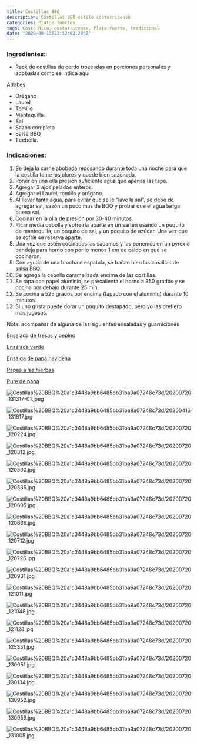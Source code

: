 ```yaml
---
title: Costillas BBQ
description: Costillas BBQ estilo costarricense
categories: Platos fuertes
tags: Costa Rica, costarricense, Plato fuerte, tradicional
date: "2020-08-13T22:12:03.284Z"
---
```


### Ingredientes:

- Rack de costillas de cerdo trozeadas en porciones personales y adobadas como se indica aquí

[Adobes ](/Adobes/Adobes/)

- Orégano
- Laurel
- Tomillo
- Mantequilla.
- Sal
- Sazón completo
- Salsa BBQ
- 1 cebolla.

### Indicaciones:

1. Se deja la carne abobada reposando durante toda una noche para que la costilla tome los olores y quede bien sazonada.
2. Poner en una olla presion suficiente agua que apenas las tape.
3. Agregar 3 ajos pelados enteros.
4. Agregar el Laurel, tomillo y orégano. 
5. Al llevar tanta agua, para evitar que se le "lave la sal", se debe de agregar sal, sazón un poco mas de BQQ y probar que el agua tenga buena sal. 
6. Cocinar en la olla de presión por 30-40 minutos.
7. Picar media cebolla y sofreírla aparte en un sartén usando un poquito de mantequilla, un poquito de sal, y un poquito de azúcar. Una vez que se sofríe se reserva aparte. 
8. Una vez que estén cocinadas las sacamos y las ponemos en un pyrex o bandeja para horno con por lo menos 1 cm de caldo en que se cocinaron. 
9. Con ayuda de una brocha o espatula, se bañan bien las costillas de salsa BBQ.
10. Se agrega la cebolla caramelizada encima de las costillas.
11. Se tapa con papel aluminio, se precalienta el horno a 350 grados  y se cocina por debajo durante 25 min.
12. Se cocina a 525 grados por encima (tapado con el aluminio) durante 10 minutos.
13. Si uno gusta puede dorar un poquito destapado, pero yo las prefiero mas jugosas.

Nota: acompañar de alguna de las siguientes ensaladas y guarniciones

[Ensalada de fresas y pepino](https://www.notion.so/Ensalada-de-fresas-y-pepino-f9b6738a35254e1ebeaf1b23325b8437)

[Ensalada verde](https://www.notion.so/Ensalada-verde-b74d28ddcd2544aca595a8a00c068ee4)

[Ensalda de papa navideña](https://www.notion.so/Ensalda-de-papa-navide-a-d1b0d61819a7464181eda7e03c688c01)

[Papas a las hierbas](https://www.notion.so/Papas-a-las-hierbas-b8ab7e47681d44eda9d9974d248b860d)

[Pure de papa](https://www.notion.so/Pure-de-papa-dd5c30d04b4f4e8395a5ee7ae41b1634)

![Costillas%20BBQ%20a1c3448a9bb6485bb31ba9a07248c73d/20200720_131317-01.jpeg](Costillas%20BBQ%20a1c3448a9bb6485bb31ba9a07248c73d/20200720_131317-01.jpeg)

![Costillas%20BBQ%20a1c3448a9bb6485bb31ba9a07248c73d/20200416_131817.jpg](Costillas%20BBQ%20a1c3448a9bb6485bb31ba9a07248c73d/20200416_131817.jpg)

![Costillas%20BBQ%20a1c3448a9bb6485bb31ba9a07248c73d/20200720_120224.jpg](Costillas%20BBQ%20a1c3448a9bb6485bb31ba9a07248c73d/20200720_120224.jpg)

![Costillas%20BBQ%20a1c3448a9bb6485bb31ba9a07248c73d/20200720_120312.jpg](Costillas%20BBQ%20a1c3448a9bb6485bb31ba9a07248c73d/20200720_120312.jpg)

![Costillas%20BBQ%20a1c3448a9bb6485bb31ba9a07248c73d/20200720_120500.jpg](Costillas%20BBQ%20a1c3448a9bb6485bb31ba9a07248c73d/20200720_120500.jpg)

![Costillas%20BBQ%20a1c3448a9bb6485bb31ba9a07248c73d/20200720_120535.jpg](Costillas%20BBQ%20a1c3448a9bb6485bb31ba9a07248c73d/20200720_120535.jpg)

![Costillas%20BBQ%20a1c3448a9bb6485bb31ba9a07248c73d/20200720_120605.jpg](Costillas%20BBQ%20a1c3448a9bb6485bb31ba9a07248c73d/20200720_120605.jpg)

![Costillas%20BBQ%20a1c3448a9bb6485bb31ba9a07248c73d/20200720_120636.jpg](Costillas%20BBQ%20a1c3448a9bb6485bb31ba9a07248c73d/20200720_120636.jpg)

![Costillas%20BBQ%20a1c3448a9bb6485bb31ba9a07248c73d/20200720_120712.jpg](Costillas%20BBQ%20a1c3448a9bb6485bb31ba9a07248c73d/20200720_120712.jpg)

![Costillas%20BBQ%20a1c3448a9bb6485bb31ba9a07248c73d/20200720_120726.jpg](Costillas%20BBQ%20a1c3448a9bb6485bb31ba9a07248c73d/20200720_120726.jpg)

![Costillas%20BBQ%20a1c3448a9bb6485bb31ba9a07248c73d/20200720_120931.jpg](Costillas%20BBQ%20a1c3448a9bb6485bb31ba9a07248c73d/20200720_120931.jpg)

![Costillas%20BBQ%20a1c3448a9bb6485bb31ba9a07248c73d/20200720_121011.jpg](Costillas%20BBQ%20a1c3448a9bb6485bb31ba9a07248c73d/20200720_121011.jpg)

![Costillas%20BBQ%20a1c3448a9bb6485bb31ba9a07248c73d/20200720_121048.jpg](Costillas%20BBQ%20a1c3448a9bb6485bb31ba9a07248c73d/20200720_121048.jpg)

![Costillas%20BBQ%20a1c3448a9bb6485bb31ba9a07248c73d/20200720_121128.jpg](Costillas%20BBQ%20a1c3448a9bb6485bb31ba9a07248c73d/20200720_121128.jpg)

![Costillas%20BBQ%20a1c3448a9bb6485bb31ba9a07248c73d/20200720_125351.jpg](Costillas%20BBQ%20a1c3448a9bb6485bb31ba9a07248c73d/20200720_125351.jpg)

![Costillas%20BBQ%20a1c3448a9bb6485bb31ba9a07248c73d/20200720_130051.jpg](Costillas%20BBQ%20a1c3448a9bb6485bb31ba9a07248c73d/20200720_130051.jpg)

![Costillas%20BBQ%20a1c3448a9bb6485bb31ba9a07248c73d/20200720_130134.jpg](Costillas%20BBQ%20a1c3448a9bb6485bb31ba9a07248c73d/20200720_130134.jpg)

![Costillas%20BBQ%20a1c3448a9bb6485bb31ba9a07248c73d/20200720_130952.jpg](Costillas%20BBQ%20a1c3448a9bb6485bb31ba9a07248c73d/20200720_130952.jpg)

![Costillas%20BBQ%20a1c3448a9bb6485bb31ba9a07248c73d/20200720_130959.jpg](Costillas%20BBQ%20a1c3448a9bb6485bb31ba9a07248c73d/20200720_130959.jpg)

![Costillas%20BBQ%20a1c3448a9bb6485bb31ba9a07248c73d/20200720_131005.jpg](Costillas%20BBQ%20a1c3448a9bb6485bb31ba9a07248c73d/20200720_131005.jpg)